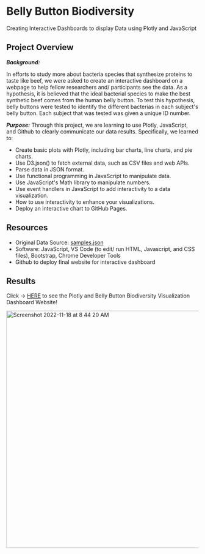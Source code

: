 # Belly Button Biodiversity
Creating Interactive Dashboards to display Data using Plotly and JavaScript

## Project Overview
***Background:***

In efforts to study more about bacteria species that synthesize proteins to taste like beef, we were asked to create an interactive dashboard on a webpage to help fellow researchers and/ participants see the data. As a hypothesis, it is believed that the ideal bacterial species to make the best synthetic beef comes from the human belly button. To test this hypothesis, belly buttons were tested to identify the different bacterias in each subject's belly button. Each subject that was tested was given a unique ID number. 

***Purpose:*** 
Through this project, we are learning to use Plotly, JavaScript, and Github to clearly communicate our data results. Specifically, we learned to: 

- Create basic plots with Plotly, including bar charts, line charts, and pie charts.
- Use D3.json() to fetch external data, such as CSV files and web APIs.
- Parse data in JSON format.
- Use functional programming in JavaScript to manipulate data.
- Use JavaScript's Math library to manipulate numbers.
- Use event handlers in JavaScript to add interactivity to a data visualization.
- How to use interactivity to enhance your visualizations.
- Deploy an interactive chart to GitHub Pages.


## Resources
- Original Data Source: [samples.json](https://github.com/meghanhkoon/BellyButton_Biodiversity/blob/main/samples.json)
- Software: JavaScript, VS Code (to edit/ run HTML, Javascript, and CSS files), Bootstrap, Chrome Developer Tools
- Github to deploy final website for interactive dashboard 

## Results
Click → [HERE](https://meghanhkoon.github.io/BellyButton_Biodiversity/) to see the Plotly and Belly Button Biodiversity Visualization Dashboard Website! 

<img width="620" alt="Screenshot 2022-11-18 at 8 44 20 AM" src="https://user-images.githubusercontent.com/110576028/202779505-5dfd2a4c-2977-45cd-9be4-dcb2754fbd48.png">






